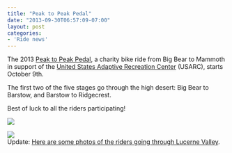 ```yaml
---
title: "Peak to Peak Pedal"
date: "2013-09-30T06:57:09-07:00"
layout: post
categories:
- 'Ride news'
---
```


The 2013 [Peak to Peak Pedal](https://usarc.org/peak-to-peak-pedal), a charity bike ride from Big Bear to Mammoth in support of the [United States Adaptive Recreation Center](https://usarc.org/) (USARC), starts October 9th.  
  
The first two of the five stages go through the high desert: Big Bear to Barstow, and Barstow to Ridgecrest.

Best of luck to all the riders participating!

![](https://www.hdcycling.org/assets/img/2013/09/09-p2p-day-1.jpg)

![](https://www.hdcycling.org/assets/img/2013/09/10-p2p-day-2.jpg)  
Update: [Here are some photos of the riders going through Lucerne Valley](https://www.hdcycling.org/2013/10/peak2peak-photos/ "Peak2Peak (photos)").